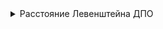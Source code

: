 
<details><summary>Расстояние Левенштейна ДПО</summary>
Условие задачи:
В данной задаче вы должны реализовать поиск расстояния Левенштейна между строками
| Ввод     | Вывод    | 
|----------|----------|
|sunday    | 3 2 |
|saturday  | |
|sunday    ||
|sudnay    ||
</details>

